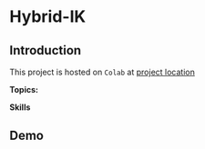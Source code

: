 # Hybrid-IK

## Introduction

This project is hosted on `Colab` at [project location](https://drive.google.com/drive/folders/1D1EdqgHQQv_skPSmAtS0Sztoe9zqJTh6?usp=sharing)

**Topics:**

**Skills**

## Demo
